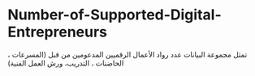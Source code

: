 # Number-of-Supported-Digital-Entrepreneurs
تمثل مجموعة البيانات عدد رواد الأعمال الرقميين المدعومين من قبل (المسرعات ، الحاضنات ، التدريب، ورش العمل الفنية)
